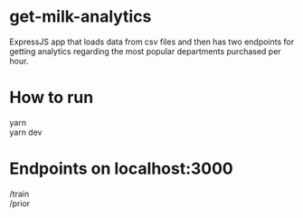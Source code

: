 # get-milk-analytics
ExpressJS app that loads data from csv files and then has two endpoints for getting analytics regarding the most popular departments purchased per hour.

# How to run
yarn<br>
yarn dev

# Endpoints on localhost:3000
/train<br>
/prior
